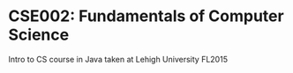 # CSE002: Fundamentals of Computer Science

Intro to CS course in Java taken at Lehigh University FL2015
